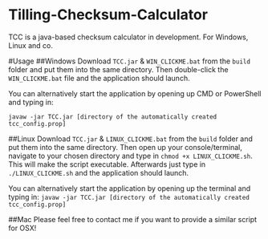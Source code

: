 # Tilling-Checksum-Calculator
TCC is a java-based checksum calculator in development. For Windows, Linux and co.

#Usage
##Windows
Download `TCC.jar` & `WIN_CLICKME.bat` from the `build` folder and put them into the same directory.
Then double-click the `WIN_CLICKME.bat` file and the application should launch.

You can alternatively start the application by opening up CMD or PowerShell and typing in:

`javaw -jar TCC.jar [directory of the automatically created tcc_config.prop]`

##Linux
Download `TCC.jar` & `LINUX_CLICKME.bat` from the `build` folder and put them into the same directory.
Then open up your console/terminal, navigate to your chosen directory and type in `chmod +x LINUX_CLICKME.sh`.
This will make the script executable. Afterwards just type in `./LINUX_CLICKME.sh` and the application should launch.

You can alternatively start the application by opening up the terminal and typing in:
`javaw -jar TCC.jar [directory of the automatically created tcc_config.prop]`

##Mac
Please feel free to contact me if you want to provide a similar script for OSX!
